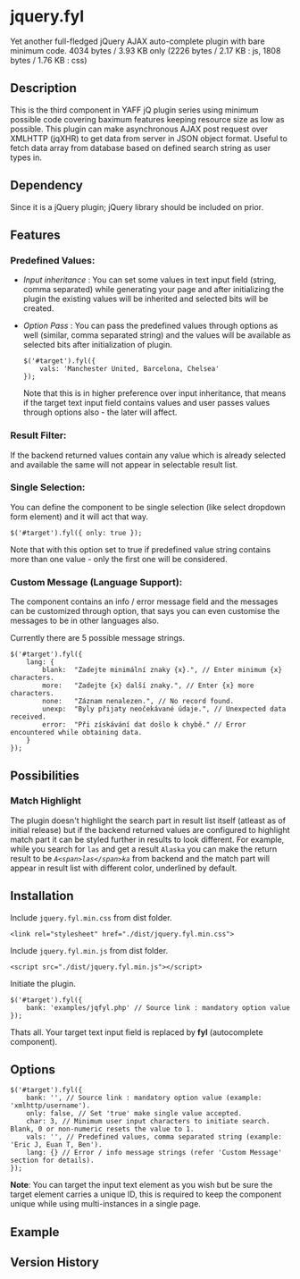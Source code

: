 # jquery.fyl
Yet another full-fledged jQuery AJAX auto-complete plugin with bare minimum code.
4034 bytes / 3.93 KB only (2226 bytes / 2.17 KB : js, 1808 bytes / 1.76 KB : css)

## Description
This is the third component in YAFF jQ plugin series using minimum possible code covering baximum features keeping resource size as low as possible. This plugin can make asynchronous AJAX post request over XMLHTTP (jqXHR) to get data from server in JSON object format. Useful to fetch data array from database based on defined search string as user types in.

## Dependency
Since it is a jQuery plugin; jQuery library should be included on prior.

## Features
### Predefined Values:
- _Input inheritance_ : You can set some values in text input field (string, comma separated) while generating your page and after initializing the plugin the existing values will be inherited and selected bits will be created.
  
- _Option Pass_ : You can pass the predefined values through options as well (similar, comma separated string) and the values will be available as selected bits after initialization of plugin.
    ```
    $('#target').fyl({
        vals: 'Manchester United, Barcelona, Chelsea'
    });
    ```
  Note that this is in higher preference over input inheritance, that means if the target text input field contains values and user passes values through options also - the later will affect.

### Result Filter:
If the backend returned values contain any value which is already selected and available the same will not appear in selectable result list.

### Single Selection:
You can define the component to be single selection (like select dropdown form element) and it will act that way.

`$('#target').fyl({ only: true });`

Note that with this option set to true if predefined value string contains more than one value - only the first one will be considered.

### Custom Message (Language Support):
The component contains an info / error message field and the messages can be customized through option, that says you can even customise the messages to be in other languages also.

Currently there are 5 possible message strings.

```
$('#target').fyl({
    lang: {
        blank:  "Zadejte minimální znaky {x}.", // Enter minimum {x} characters.
        more:   "Zadejte {x} další znaky.", // Enter {x} more characters.
        none:   "Záznam nenalezen.", // No record found.
        unexp:  "Byly přijaty neočekávané údaje.", // Unexpected data received.
        error:  "Při získávání dat došlo k chybě." // Error encountered while obtaining data.
    }
});
```

## Possibilities

### Match Highlight
The plugin doesn't highlight the search part in result list itself (atleast as of initial release) but if the backend returned values are configured to highlight match part it can be styled further in results to look different. For example, while you search for `las` and get a result `Alaska` you can make the return result to be *`A<span>las</span>ka`* from backend and the match part will appear in result list with different color, underlined by default.

## Installation
Include `jquery.fyl.min.css` from dist folder.
```
<link rel="stylesheet" href="./dist/jquery.fyl.min.css">
```

Include `jquery.fyl.min.js` from dist folder.
```
<script src="./dist/jquery.fyl.min.js"></script>
```
Initiate the plugin.
```
$('#target').fyl({
    bank: 'examples/jqfyl.php' // Source link : mandatory option value
});
```
Thats all. Your target text input field is replaced by __fyl__ (autocomplete component).

## Options
```
$('#target').fyl({
    bank: '', // Source link : mandatory option value (example: 'xmlhttp/username').
    only: false, // Set 'true' make single value accepted.
    char: 3, // Minimum user input characters to initiate search. Blank, 0 or non-numeric resets the value to 1.
    vals: '', // Predefined values, comma separated string (example: 'Eric J, Euan T, Ben').
    lang: {} // Error / info message strings (refer 'Custom Message' section for details).
});
```

**Note**: You can target the input text element as you wish but be sure the target element carries a unique ID, this is required to keep the component unique while using multi-instances in a single page.

## Example

## Version History